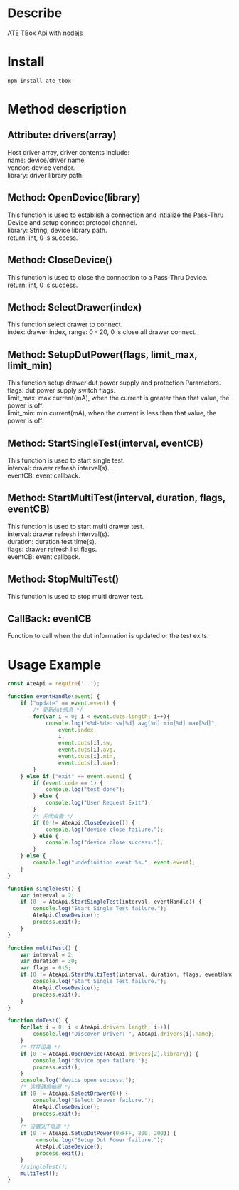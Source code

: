 # Describe

ATE TBox Api with nodejs

# Install

```shell
npm install ate_tbox
```

# Method description

##  Attribute: drivers(array)

Host driver array, driver contents include:<br>
name: device/driver name.<br>
vendor: device vendor.<br>
library: driver library path.<br>

## Method: OpenDevice(library)

This function is used to establish a connection and intialize the Pass-Thru Device and setup connect protocol channel.<br>
library: String, device library path.<br>
return: int, 0 is success.<br>

## Method: CloseDevice()

This function is used to close the connection to a Pass-Thru Device.<br>
return: int, 0 is success.<br>

## Method: SelectDrawer(index)

This function select drawer to connect.<br>
index: drawer index, range: 0 - 20, 0 is close all drawer connect.<br>

## Method: SetupDutPower(flags, limit_max, limit_min)

This function setup drawer dut power supply and protection Parameters.<br>
flags: dut power supply switch flags.<br>
limit_max: max current(mA), when the current is greater than that value, the power is off.<br>
limit_min: min current(mA), when the current is less than that value, the power is off.<br>

## Method: StartSingleTest(interval, eventCB)

This function is used to start single test.<br>
interval: drawer refresh interval(s).<br>
eventCB: event callback.<br>

## Method: StartMultiTest(interval, duration, flags, eventCB)

This function is used to start multi drawer test.<br>
interval: drawer refresh interval(s).<br>
duration: duration test time(s).<br>
flags: drawer refresh list flags.<br>
eventCB: event callback.<br>

## Method: StopMultiTest()

This function is used to stop multi drawer test.<br>

## CallBack: eventCB

Function to call when the dut information is updated or the test exits.

# Usage Example

```javascript
const AteApi = require('..');

function eventHandle(event) {
    if ("update" == event.event) {
        /* 更新dut信息 */
        for(var i = 0; i < event.duts.length; i++){
            console.log("<%d-%d>: sw[%d] avg[%d] min[%d] max[%d]", 
                event.index,
                i, 
                event.duts[i].sw,
                event.duts[i].avg,
                event.duts[i].min,
                event.duts[i].max);
        } 
    } else if ("exit" == event.event) {
        if (event.code == 1) {
            console.log("test done");   
        } else {
            console.log("User Request Exit");  
        }
        /* 关闭设备 */
        if (0 != AteApi.CloseDevice()) {
            console.log("device close failure.");
        } else {
            console.log("device close success.");   
        }
    } else {
        console.log("undefinition event %s.", event.event);  
    }
}

function singleTest() {
    var interval = 2;
    if (0 != AteApi.StartSingleTest(interval, eventHandle)) {
        console.log("Start Single Test failure."); 
        AteApi.CloseDevice();
        process.exit();
    } 
}

function multiTest() {
    var interval = 2;
    var duration = 30;
    var flags = 0x5;
    if (0 != AteApi.StartMultiTest(interval, duration, flags, eventHandle)) {
        console.log("Start Single Test failure."); 
        AteApi.CloseDevice();
        process.exit();
    } 
}

function doTest() {
    for(let i = 0; i < AteApi.drivers.length; i++){
        console.log("Discover Driver: ", AteApi.drivers[i].name);
    }
    /* 打开设备 */
    if (0 != AteApi.OpenDevice(AteApi.drivers[2].library)) {
        console.log("device open failure."); 
        process.exit();
    } 
    console.log("device open success."); 
    /* 选择通信抽屉 */
    if (0 != AteApi.SelectDrawer(0)) {
        console.log("Select Drawer failure."); 
        AteApi.CloseDevice();
        process.exit();
    } 
    /* 设置DUT电源 */
    if (0 != AteApi.SetupDutPower(0xFFF, 800, 200)) {
         console.log("Setup Dut Power failure."); 
         AteApi.CloseDevice();
         process.exit();
    } 
    //singleTest();
    multiTest();
}
```